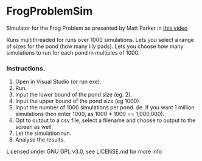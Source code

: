 # FrogProblemSim
 Simulator for the Frog Problem
 as presented by Matt Parker in [this video](https://www.youtube.com/watch?v=ZLTyX4zL2Fc)
 
 Runs multithreaded for runs over 1000 simulations.
 Lets you select a range of sizes for the pond (how many lily pads).
 Lets you choose how many simulations to run for each pond in multiples of 1000.
 
### Instructions.
 1. Open in Visual Studio (or run exe).
 2. Run.
 3. Input the lower bound of the pond size (eg. 2).
 4. Input the upper bound of the pond size (eg 1000).
 5. Input the number of 1000 simulations per pond. (ie. if you want 1 million simulations then enter 1000, as 1000 * 1000 == 1,000,000).
 6. Opt to output to a csv file, select a filename and choose to output to the screen as well.
 7. Let the simulation run.
 8. Analyse the results.
 
 Licensed under GNU GPL v3.0, see LICENSE.md for more info
